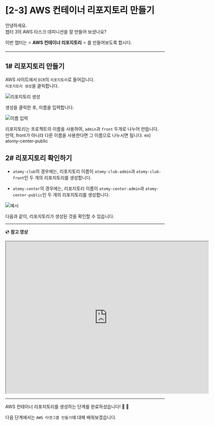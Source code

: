 # [2-3] AWS 컨테이너 리포지토리 만들기

안녕하세요.       
챕터 3의 AWS 타스크 데피니션을 잘 만들어 보셨나요?

이번 챕터는 :star: **AWS 컨테이너 리포지토리** :star: 를 만들어보도록 합시다.

---
## 1# 리포지토리 만들기

AWS 사이트에서 `ECR`의 `리포지토리`로 들어갑니다.           
`리포지토리 생성`을 클릭합니다.

![리포지토리 생성](https://user-images.githubusercontent.com/54167990/65406626-0c19a000-de1b-11e9-8996-d78b6f14fb2e.PNG)

생성을 클릭한 후, 이름을 입력합니다.

![이름 입력](https://user-images.githubusercontent.com/54167990/65406902-cc9f8380-de1b-11e9-95e7-0206e2ef879e.PNG)

리포지토리는 프로젝트의 이름을 사용하여, `admin`과 `front` 두개로 나누어 만듭니다.                
만약, front가 아니라 다른 이름을 사용한다면 그 이름으로 나누시면 됩니다. ex) atomy-center-public

## 2# 리포지토리 확인하기

- `atomy-club`의 경우에는, 리포지토리 이름이 `atomy-club-admin`과 `atomy-club-front`인 두 개의 리포지토리를 생성합니다.            

- `atomy-center`의 경우에는, 리포지토리 이름이 `atomy-center-admin`과 `atomy-center-public`인 두 개의 리포지토리를 생성합니다.   

![예시](https://user-images.githubusercontent.com/54167990/65407285-0624be80-de1d-11e9-94f5-8e1d6f5054d9.PNG)

다음과 같이, 리포지토리가 생성된 것을 확인할 수 있습니다.

---

:cd: **참고 영상**

<iframe src="https://drive.google.com/file/d/1Epa_Sy9yRwhY3-z06XARPTDHDCt4ygaD/preview" width="640" height="480"></iframe>

---

AWS 컨테이너 리포지토리를 생성하는 단계를 완료하셨습니다! :clap: :clap:

다음 단계에서는 `AWS 타겟그룹 만들기`에 대해 배워보겠습니다.
